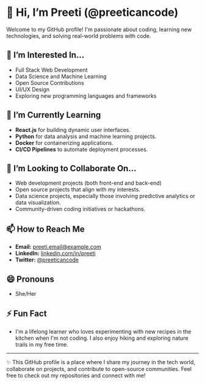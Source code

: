 # 👋 Hi, I’m Preeti (@preeticancode)

Welcome to my GitHub profile! I'm passionate about coding, learning new technologies, and solving real-world problems with code.

## 👀 I’m Interested In...
- Full Stack Web Development
- Data Science and Machine Learning
- Open Source Contributions
- UI/UX Design
- Exploring new programming languages and frameworks

## 🌱 I’m Currently Learning
- **React.js** for building dynamic user interfaces.
- **Python** for data analysis and machine learning projects.
- **Docker** for containerizing applications.
- **CI/CD Pipelines** to automate deployment processes.

## 💞️ I’m Looking to Collaborate On...
- Web development projects (both front-end and back-end)
- Open source projects that align with my interests.
- Data science projects, especially those involving predictive analytics or data visualization.
- Community-driven coding initiatives or hackathons.

## 📫 How to Reach Me
- **Email:** preeti.email@example.com
- **LinkedIn:** [linkedin.com/in/preeti](https://www.linkedin.com/in/preeti) 
- **Twitter:** [@preeticancode](https://twitter.com/preeticancode)

## 😄 Pronouns
- She/Her

## ⚡ Fun Fact
- I'm a lifelong learner who loves experimenting with new recipes in the kitchen when I'm not coding. I also enjoy hiking and exploring nature trails in my free time.

---

✨ This GitHub profile is a place where I share my journey in the tech world, collaborate on projects, and contribute to open-source communities. Feel free to check out my repositories and connect with me!


<!---
preeticancode/preeticancode is a ✨ special ✨ repository because its `README.md` (this file) appears on your GitHub profile.
You can click the Preview link to take a look at your changes.
--->
